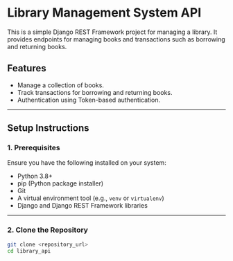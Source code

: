 # Library Management System API

This is a simple Django REST Framework project for managing a library. It provides endpoints for managing books and transactions such as borrowing and returning books.

## Features
- Manage a collection of books.
- Track transactions for borrowing and returning books.
- Authentication using Token-based authentication.

---

## **Setup Instructions**

### **1. Prerequisites**
Ensure you have the following installed on your system:
- Python 3.8+
- pip (Python package installer)
- Git
- A virtual environment tool (e.g., `venv` or `virtualenv`)
- Django and Django REST Framework libraries

---

### **2. Clone the Repository**
```bash
git clone <repository_url>
cd library_api
